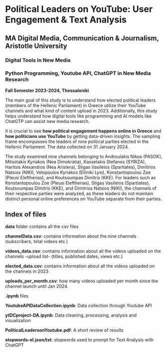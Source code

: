 # Political Leaders on YouTube: User Engagement & Text Analysis
## MA Digital Media, Communication & Journalism, Aristotle University
### Digital Tools in New Media
### Python Programming, Youtube API, ChatGPT in New Media Research
**Fall Semester 2023-2024, Thessaloniki**

The main goal of this study is to understand how elected political leaders (members of the Hellenic Parliament) in Greece utilize their YouTube channels and what kind of
content upload in 2023. Additionally, this study helps understand how digital tools like programming and AI models like ChatGTP can assist new media research.

It is crucial to see **how political engagement happens online in Greece** and **how politicians use YouTube** by getting data-driven insights.
The sampling frame encompasses the leaders of nine political parties elected in the Hellenic Parliament. The data collected on 31 January 2024.

The study examined nine channels belonging to Androulakis Nikos (PASOK), Mitsotakis Kyriakos (Nea
Dimokratia), Kasselakis Stefanos (SYRIZA), Haritsis Alexandros (Nea Aristera), Stigas Vasileios
(Spartiates), Dimitrios Natsios (NIKI), Velopoulos Kyriakos (Elliniki Lysi), Konstantopoulou Zoe (Pleusi
Eleftherias), and Koutsoumpas Dimitris (KKE). For leaders such as Konstantopoulou Zoe (Pleusi Eleftherias),
Stigas Vasileios (Spartiates), Koutsoumpas Dimitris (KKE), and Dimitrios Natsios (NIKI), the channels of
their respective parties were analyzed, as these leaders do not maintain distinct personal online preferences on
YouTube separate from their parties.

## Index of files

**data** folder contains all the csv files

  **channelData.csv**: contains information about the nine channels (subscribers, total videos etc.)
  
  **videos_data.csv**: contains information about all the videos uploaded on the channels -upload list- (titles, published dates, views etc.)
  
  **elected_data.csv**: contains information about all the videos uploaded on the channels in 2023
  
  **uploads_per_month.csv**: how many videos uploaded per month since the channel launch until Jan 2024.

**.ipynb** files

  **YoutubeAPIDataCollection.ipynb**: Data collection through Youtube API
  
  **ytDCproject-DA.ipynb**: Data cleaning, processing, analysis and visualization

**PoliticalLeadersonYoutube.pdf**: A short review of results

**stopwords-el.json/txt**: stopwords used to prompt for Text Analysis with ChatGPT


